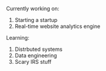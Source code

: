 Currently working on:
1. Starting a startup
2. Real-time website analytics engine

Learning:
1. Distrbuted systems
2. Data engineering
3. Scary IRS stuff
